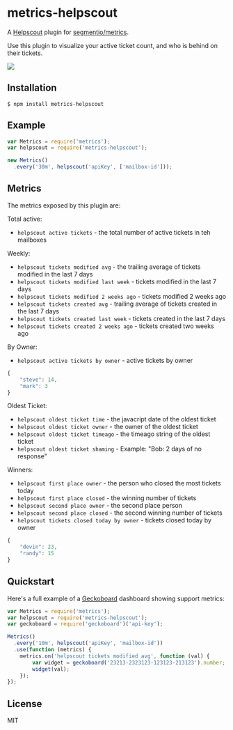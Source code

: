 
# metrics-helpscout

A [Helpscout](https://www.helpscout.net/) plugin for [segmentio/metrics](https://github.com/segmentio/metrics).

Use this plugin to visualize your active ticket count, and who is behind on their tickets.

![](https://f.cloud.github.com/assets/658544/2361183/33c4df78-a62e-11e3-9921-6591e787e43e.png)

## Installation

    $ npm install metrics-helpscout 

## Example

```js
var Metrics = require('metrics');
var helpscout = require('metrics-helpscout');

new Metrics()
  .every('30m', helpscout('apiKey', ['mailbox-id']));
```

## Metrics

The metrics exposed by this plugin are:

Total active:
- `helpscout active tickets` - the total number of active tickets in teh mailboxes

Weekly:
- `helpscout tickets modified avg` - the trailing average of tickets modified in the last 7 days
- `helpscout tickets modified last week` - tickets modified in the last 7 days
- `helpscout tickets modified 2 weeks ago` - tickets modified 2 weeks ago
- `helpscout tickets created avg` - trailing average of tickets created in the last 7 days
- `helpscout tickets created last week` - tickets created in the last 7 days
- `helpscout tickets created 2 weeks ago` - tickets created two weeks ago

By Owner:
- `helpscout active tickets by owner` - active tickets by owner

```js
{
    "steve": 14,
    "mark": 3
}
```

Oldest Ticket:
- `helpscout oldest ticket time` - the javacript date of the oldest ticket
- `helpscout oldest ticket owner` - the owner of the oldest ticket
- `helpscout oldest ticket timeago` - the timeago string of the oldest ticket
- `helpscout oldest ticket shaming` - Example: "Bob: 2 days of no response"

Winners:
- `helpscout first place owner` - the person who closed the most tickets today
- `helpscout first place closed` - the winning number of tickets
- `helpscout second place owner` - the second place person
- `helpscout second place closed` - the second winning number of tickets
- `helpscout tickets closed today by owner` - tickets closed today by owner

```js
{
    "devin": 23,
    "randy": 15
}
```

## Quickstart

Here's a full example of a [Geckoboard](https://github.com/segmentio/geckoboard) dashboard showing support metrics:

```js
var Metrics = require('metrics');
var helpscout = require('metrics-helpscout');
var geckoboard = require('geckoboard')('api-key');

Metrics()
  .every('10m', helpscout('apiKey', 'mailbox-id'))
  .use(function (metrics) {
    metrics.on('helpscout tickets modified avg', function (val) {
        var widget = geckoboard('23213-2323123-123123-213123').number;
        widget(val);
    });
});
```

## License

MIT